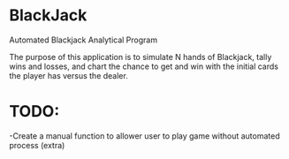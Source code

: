 # BlackJack
Automated Blackjack Analytical Program

The purpose of this application is to simulate N hands of Blackjack, tally wins and losses, and chart the chance to get and win with the initial cards the player has versus the dealer.

# TODO:

-Create a manual function to allower user to play game without automated process (extra)
